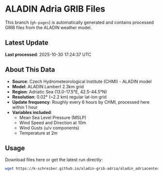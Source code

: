 # ALADIN Adria GRIB Files

This branch (`gh-pages`) is automatically generated and contains processed GRIB files from the ALADIN weather model.

## Latest Update

**Last processed**: 2025-10-30 17:24:37 UTC


## About This Data

- **Source**: Czech Hydrometeorological Institute (CHMI) - ALADIN model
- **Model**: ALADIN Lambert 2.3km grid
- **Region**: Adriatic Sea (13.0-17.5°E, 42.5-44.5°N)
- **Resolution**: 0.02° (~2.2 km) regular lat-lon grid
- **Update frequency**: Roughly every 6 hours by CHMI, processed here within 1 hour
- **Variables included**:
  - Mean Sea Level Pressure (MSLP)
  - Wind Speed and Direction at 10m
  - Wind Gusts (u/v components)
  - Temperature at 2m
          
## Usage

Download files here or get the latest run directly:
```bash
wget https://k-schreiber.github.io/aladin-grib-adria/aladin_adriacenter_latest.grb
```
